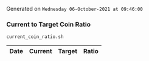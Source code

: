 Generated on `Wednesday 06-October-2021 at 09:46:00`

### Current to Target Coin Ratio
`current_coin_ratio.sh`

Date|Current|Target|Ratio
---|---|---|---
